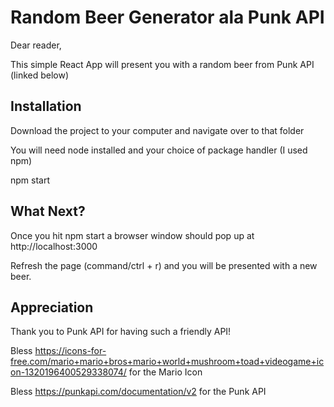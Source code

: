# Random Beer Generator ala Punk API

Dear reader,

This simple React App will present you with a random beer from Punk API (linked below)

## Installation

Download the project to your computer and navigate over to that folder

You will need node installed and your choice of package handler (I used npm)

npm start

## What Next?

Once you hit npm start a browser window should pop up at http://localhost:3000

Refresh the page (command/ctrl + r) and you will be presented with a new beer.


## Appreciation

Thank you to Punk API for having such a friendly API!

Bless https://icons-for-free.com/mario+mario+bros+mario+world+mushroom+toad+videogame+icon-1320196400529338074/ for the Mario Icon

Bless https://punkapi.com/documentation/v2 for the Punk API
